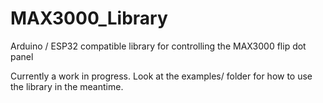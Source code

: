 # MAX3000_Library
Arduino / ESP32 compatible library for controlling the MAX3000 flip dot panel

Currently a work in progress. Look at the examples/ folder for how to use the library in the meantime.
